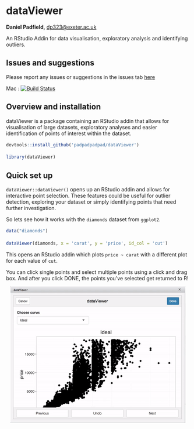 
<!-- README.md is generated from README.Rmd. Please edit that file -->
dataViewer
==========

**Daniel Padfield,** <dp323@exeter.ac.uk>

An RStudio Addin for data visualisation, exploratory analysis and identifying outliers.

Issues and suggestions
----------------------

Please report any issues or suggestions in the issues tab [here](https://github.com/padpadpadpad/dataViewer/issues)

Mac : [![Build Status](https://travis-ci.org/padpadpadpad/dataViewer.svg?branch=master)](https://travis-ci.org/padpadpadpad/dataViewer)

Overview and installation
-------------------------

dataViewer is a package containing an RStudio addin that allows for visualisation of large datasets, exploratory analyses and easier identification of points of interest within the dataset.

``` r
devtools::install_github('padpadpadpad/dataViewer')

library(dataViewer)
```

Quick set up
------------

`dataViewer::dataViewer()` opens up an RStudio addin and allows for interactive point selection. These features could be useful for outlier detection, exploring your dataset or simply identifying points that need further investigation.

So lets see how it works with the `diamonds` dataset from `ggplot2`.

``` r
data("diamonds")

dataViewer(diamonds, x = 'carat', y = 'price', id_col = 'cut')
```

This opens an RStudio addin which plots `price ~ carat` with a different plot for each value of `cut`.

You can click single points and select multiple points using a click and drag box. And after you click DONE, the points you've selected get returned to R!

<p align="center">
<img src='gifs/dataViewer_gif1.gif'/>
</p>
